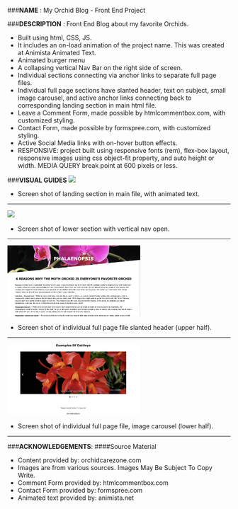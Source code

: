 
###**NAME** : My Orchid Blog - Front End Project

###**DESCRIPTION** : Front End Blog about my favorite Orchids.
- Built using html, CSS, JS.
- It includes an on-load animation of the project name. This was created at Animista Animated Text.
- Animated burger menu
- A collapsing vertical Nav Bar on the right side of screen.
- Individual sections connecting via anchor links to separate full page files.
- Individual full page sections have slanted header, text on subject, small image carousel, and active anchor links connecting back to corresponding landing section in main html file.
- Leave a Comment Form, made possible by htmlcommentbox.com, with customized styling.
- Contact Form, made possible by formspree.com, with customized styling.
- Active Social Media links with on-hover button effects.
- RESPONSIVE: project built using responsive fonts (rem), flex-box layout, responsive images using css object-fit property, and auto height or width. MEDIA QUERY break point at 600 pixels or less.

###**VISUAL GUIDES**
<img src="Images/ScreenShotLandingSection.png" width="300" height="auto">

- Screen shot of landing section in main file, with animated text.
---
<img src="Images/ScreenShotSectionOpenNav.png" width="300" height="auto">

- Screen shot of lower section with vertical nav open.
___

<img src="Images/ScreenShotSlantedHeader.png" width="300" height="auto">

- Screen shot of individual full page file slanted header (upper half).
___

<img src="Images/ScreenShotImageCarousel.png" width="300" height="auto">

- Screen shot of individual full page file, image carousel (lower half).
___

###**ACKNOWLEDGEMENTS**:
####Source Material
- Content provided by:  orchidcarezone.com
- Images are from various sources. Images May Be Subject To Copy Write.
- Comment Form provided by: htmlcommentbox.com
- Contact Form provided by: formspree.com
- Animated text provided by: animista.net
